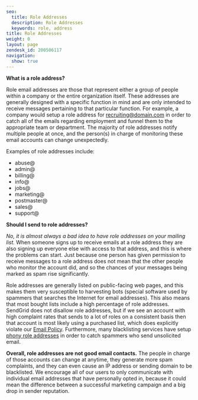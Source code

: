 ```yaml
---
seo:
  title: Role Addresses
  description: Role Addresses
  keywords: role, address
title: Role Addresses
weight: 0
layout: page
zendesk_id: 200506117
navigation:
  show: true
---
```


**What is a role address?**

Role email addresses are those that represent either a group of people within a company or the entire organization itself. These addresses are generally designed with a specific function in mind and are only intended to receive messages pertaining to that particular function.  For example, a company would setup a role address for recruiting@domain.com in order to catch all of the emails regarding employment and funnel them to the appropriate team or department.  The majority of role addresses notify multiple people at once, and the person(s) in charge of monitoring these email accounts can change unexpectedly.

Examples of role addresses include:

- abuse@
- admin@
- billing@
- info@
- jobs@
- marketing@
- postmaster@
- sales@
- support@

**Should I send to role addresses?**

_No, it is almost always a bad idea to have role addresses on your mailing list._ When someone signs up to receive emails at a role address they are also signing up everyone else with access to that address, and this is where the problems can start.  Just because one person has given permission to receive messages to a role address does not mean that the other people who monitor the account did, and so the chances of your messages being marked as spam rise significantly.

Role addresses are generally listed on public-facing web pages, and this makes them very susceptible to harvesting bots (special software used by spammers that searches the Internet for email addresses).  This also means that most bought lists include a high percentage of role addresses.  SendGrid does not disallow role addresses, but if we see an account with high complaint rates that sends to a lot of roles on a consistent basis then that account is most likely using a purchased list, which does explicitly violate our [Email Policy](http://sendgrid.com/email_policy).  Furthermore, many blacklisting services have setup [phony role addresses](https://sendgrid.com/docs/Glossary/spam_traps.html) in order to catch spammers who send unsolicited email.

**Overall, role addresses are not good email contacts.**  The people in charge of those accounts can change at anytime, they generate more spam complaints, and they can even cause an IP address or sending domain to be blacklisted.  We encourage all of our users to only communicate with individual email addresses that have personally opted in, because it could mean the difference between a successful marketing campaign and a big drop in sender reputation.

